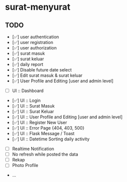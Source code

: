 # surat-menyurat

## TODO

- [✅] user authentication
- [✅] user registration
- [✅] user authorization
- [✅] surat masuk
- [✅] surat keluar
- [✅] daily report
- [✅] Disable future date select
- [✅] Edit surat masuk & surat keluar
- [✅] User Profile and Editing [user and admin level]
- [ ] UI :: Dashboard
- [✅] UI :: Login
- [✅] UI :: Surat Masuk
- [✅] UI :: Surat Keluar
- [✅] UI :: User Profile and Editing [user and admin level]
- [✅] UI :: Register New User
- [✅] UI :: Error Page {404, 403, 500}
- [✅] UI :: Flask Message / Toast
- [✅] UI :: Datetime Sorting daily activity
- [ ] Realtime Notification
- [ ] No refresh while posted the data
- [ ] Rekap
- [ ] Photo Profile
- ...
